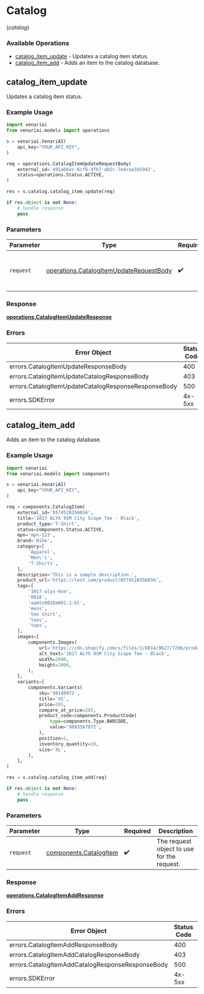 # Catalog
(*catalog*)

### Available Operations

* [catalog_item_update](#catalog_item_update) - Updates a catalog item status.
* [catalog_item_add](#catalog_item_add) - Adds an item to the catalog database.

## catalog_item_update

Updates a catalog item status.

### Example Usage

```python
import venariai
from venariai.models import operations

s = venariai.VenariAI(
    api_key="YOUR_API_KEY",
)

req = operations.CatalogItemUpdateRequestBody(
    external_id='491a66ec-6cf6-4fb7-a02c-7e4caa3d1942',
    status=operations.Status.ACTIVE,
)

res = s.catalog.catalog_item_update(req)

if res.object is not None:
    # handle response
    pass
```

### Parameters

| Parameter                                                                                          | Type                                                                                               | Required                                                                                           | Description                                                                                        |
| -------------------------------------------------------------------------------------------------- | -------------------------------------------------------------------------------------------------- | -------------------------------------------------------------------------------------------------- | -------------------------------------------------------------------------------------------------- |
| `request`                                                                                          | [operations.CatalogItemUpdateRequestBody](../../models/operations/catalogitemupdaterequestbody.md) | :heavy_check_mark:                                                                                 | The request object to use for the request.                                                         |


### Response

**[operations.CatalogItemUpdateResponse](../../models/operations/catalogitemupdateresponse.md)**
### Errors

| Error Object                                        | Status Code                                         | Content Type                                        |
| --------------------------------------------------- | --------------------------------------------------- | --------------------------------------------------- |
| errors.CatalogItemUpdateResponseBody                | 400                                                 | application/json                                    |
| errors.CatalogItemUpdateCatalogResponseBody         | 403                                                 | application/json                                    |
| errors.CatalogItemUpdateCatalogResponseResponseBody | 500                                                 | application/json                                    |
| errors.SDKError                                     | 4x-5xx                                              | */*                                                 |

## catalog_item_add

Adds an item to the catalog database.

### Example Usage

```python
import venariai
from venariai.models import components

s = venariai.VenariAI(
    api_key="YOUR_API_KEY",
)

req = components.CatalogItem(
    external_id='8574528356656',
    title='1017 ALYX 9SM City Scape Tee - Black',
    product_type='T-Shirt',
    status=components.Status.ACTIVE,
    mpn='mpn-123',
    brand='Nike',
    category=[
        'Apparel',
        'Men\'s',
        'T-Shirts',
    ],
    description='This is a sample description.',
    product_url='https://test.com/product/8574528356656',
    tags=[
        '1017-alyx-9sm',
        '8818',
        'aamts0018a001-1-bl',
        'mens',
        'tee shirt',
        'tees',
        'tops',
    ],
    images=[
        components.Images(
            url='https://cdn.shopify.com/s/files/1/0814/9627/7296/products/AAMTS0018A001-1-BL-4.jpg?v=1692374837',
            alt_text='1017 ALYX 9SM City Scape Tee - Black',
            width=2000,
            height=2000,
        ),
    ],
    variants=[
        components.Variants(
            sku='98149972',
            title='XS',
            price=205,
            compare_at_price=205,
            product_code=components.ProductCode(
                type=components.Type.BARCODE,
                value='9893567872',
            ),
            position=1,
            inventory_quantity=10,
            size='XL',
        ),
    ],
)

res = s.catalog.catalog_item_add(req)

if res.object is not None:
    # handle response
    pass
```

### Parameters

| Parameter                                                        | Type                                                             | Required                                                         | Description                                                      |
| ---------------------------------------------------------------- | ---------------------------------------------------------------- | ---------------------------------------------------------------- | ---------------------------------------------------------------- |
| `request`                                                        | [components.CatalogItem](../../models/components/catalogitem.md) | :heavy_check_mark:                                               | The request object to use for the request.                       |


### Response

**[operations.CatalogItemAddResponse](../../models/operations/catalogitemaddresponse.md)**
### Errors

| Error Object                                     | Status Code                                      | Content Type                                     |
| ------------------------------------------------ | ------------------------------------------------ | ------------------------------------------------ |
| errors.CatalogItemAddResponseBody                | 400                                              | application/json                                 |
| errors.CatalogItemAddCatalogResponseBody         | 403                                              | application/json                                 |
| errors.CatalogItemAddCatalogResponseResponseBody | 500                                              | application/json                                 |
| errors.SDKError                                  | 4x-5xx                                           | */*                                              |
